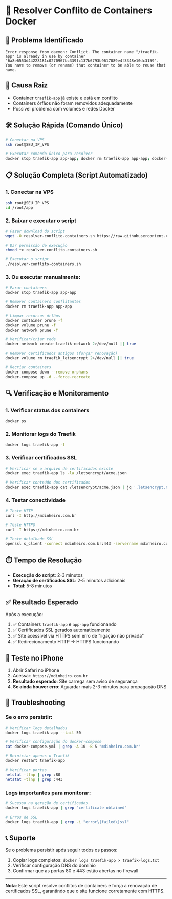 # 🔧 Resolver Conflito de Containers Docker

## 🚨 Problema Identificado

```
Error response from daemon: Conflict. The container name "/traefik-app" is already in use by container "6a8e6553d44228181c0270967bc339fc137b6793b9617089e4f3348e10dc3159". You have to remove (or rename) that container to be able to reuse that name.
```

## 🎯 Causa Raiz

- Container `traefik-app` já existe e está em conflito
- Containers órfãos não foram removidos adequadamente
- Possível problema com volumes e redes Docker

## 🛠️ Solução Rápida (Comando Único)

```bash
# Conectar na VPS
ssh root@SEU_IP_VPS

# Executar comando único para resolver
docker stop traefik-app app-app; docker rm traefik-app app-app; docker-compose down --remove-orphans; docker-compose up -d --force-recreate
```

## 📋 Solução Completa (Script Automatizado)

### 1. Conectar na VPS
```bash
ssh root@SEU_IP_VPS
cd /root/app
```

### 2. Baixar e executar o script
```bash
# Fazer download do script
wget -O resolver-conflito-containers.sh https://raw.githubusercontent.com/SEU_REPO/resolver-conflito-containers.sh

# Dar permissão de execução
chmod +x resolver-conflito-containers.sh

# Executar o script
./resolver-conflito-containers.sh
```

### 3. Ou executar manualmente:

```bash
# Parar containers
docker stop traefik-app app-app

# Remover containers conflitantes
docker rm traefik-app app-app

# Limpar recursos órfãos
docker container prune -f
docker volume prune -f
docker network prune -f

# Verificar/criar rede
docker network create traefik-network 2>/dev/null || true

# Remover certificados antigos (forçar renovação)
docker volume rm traefik_letsencrypt 2>/dev/null || true

# Recriar containers
docker-compose down --remove-orphans
docker-compose up -d --force-recreate
```

## 🔍 Verificação e Monitoramento

### 1. Verificar status dos containers
```bash
docker ps
```

### 2. Monitorar logs do Traefik
```bash
docker logs traefik-app -f
```

### 3. Verificar certificados SSL
```bash
# Verificar se o arquivo de certificados existe
docker exec traefik-app ls -la /letsencrypt/acme.json

# Verificar conteúdo dos certificados
docker exec traefik-app cat /letsencrypt/acme.json | jq '.letsencrypt.Certificates[] | .domain'
```

### 4. Testar conectividade
```bash
# Teste HTTP
curl -I http://mdinheiro.com.br

# Teste HTTPS
curl -I https://mdinheiro.com.br

# Teste detalhado SSL
openssl s_client -connect mdinheiro.com.br:443 -servername mdinheiro.com.br
```

## ⏱️ Tempo de Resolução

- **Execução do script**: 2-3 minutos
- **Geração de certificados SSL**: 2-5 minutos adicionais
- **Total**: 5-8 minutos

## ✅ Resultado Esperado

Após a execução:

1. ✅ Containers `traefik-app` e `app-app` funcionando
2. ✅ Certificados SSL gerados automaticamente
3. ✅ Site acessível via HTTPS sem erro de "ligação não privada"
4. ✅ Redirecionamento HTTP → HTTPS funcionando

## 🧪 Teste no iPhone

1. Abrir Safari no iPhone
2. Acessar: `https://mdinheiro.com.br`
3. **Resultado esperado**: Site carrega sem aviso de segurança
4. **Se ainda houver erro**: Aguardar mais 2-3 minutos para propagação DNS

## 🚨 Troubleshooting

### Se o erro persistir:

```bash
# Verificar logs detalhados
docker logs traefik-app --tail 50

# Verificar configuração do docker-compose
cat docker-compose.yml | grep -A 10 -B 5 "mdinheiro.com.br"

# Reiniciar apenas o Traefik
docker restart traefik-app

# Verificar portas
netstat -tlnp | grep :80
netstat -tlnp | grep :443
```

### Logs importantes para monitorar:

```bash
# Sucesso na geração de certificados
docker logs traefik-app | grep "certificate obtained"

# Erros de SSL
docker logs traefik-app | grep -i "error\|failed\|ssl"
```

## 📞 Suporte

Se o problema persistir após seguir todos os passos:

1. Copiar logs completos: `docker logs traefik-app > traefik-logs.txt`
2. Verificar configuração DNS do domínio
3. Confirmar que as portas 80 e 443 estão abertas no firewall

---

**Nota**: Este script resolve conflitos de containers e força a renovação de certificados SSL, garantindo que o site funcione corretamente com HTTPS.
